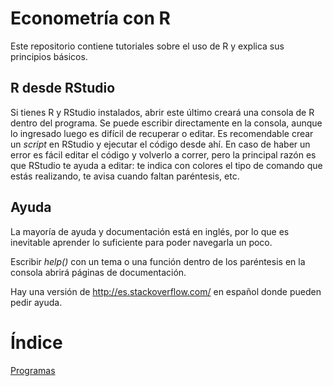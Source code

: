 # Econometría con R

Este repositorio contiene tutoriales sobre el uso de R y explica sus principios básicos.

## R desde RStudio

Si tienes R y RStudio instalados, abrir este último creará una consola de R dentro del programa. Se puede escribir directamente en la consola, aunque lo ingresado luego es difícil de recuperar o editar. Es recomendable crear un *script* en RStudio y ejecutar el código desde ahí. En caso de haber un error es fácil editar el código y volverlo a correr, pero la principal razón es que RStudio te ayuda a editar: te indica con colores el tipo de comando que estás realizando, te avisa cuando faltan paréntesis, etc.

## Ayuda

La mayoría de ayuda y documentación está en inglés, por lo que es inevitable aprender lo suficiente para poder navegarla un poco.

Escribir *help()* con un tema o una función dentro de los paréntesis en la consola abrirá páginas de documentación.

Hay una versión de http://es.stackoverflow.com/ en español donde pueden pedir ayuda.

# Índice

[Programas](Capitulos/Programas.md)